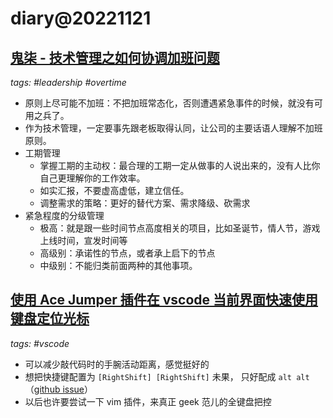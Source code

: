 # diary@20221121

## [鬼柒 - 技术管理之如何协调加班问题](https://www.cnblogs.com/7rhythm/p/16914788.html)
_tags: #leadership #overtime_

- 原则上尽可能不加班：不把加班常态化，否则遭遇紧急事件的时候，就没有可用之兵了。
- 作为技术管理，一定要事先跟老板取得认同，让公司的主要话语人理解不加班原则。
- 工期管理
  - 掌握工期的主动权：最合理的工期一定从做事的人说出来的，没有人比你自己更理解你的工作效率。
  - 如实汇报，不要虚高虚低，建立信任。
  - 调整需求的策略：更好的替代方案、需求降级、砍需求
- 紧急程度的分级管理
  - 极高：就是跟一些时间节点高度相关的项目，比如圣诞节，情人节，游戏上线时间，宣发时间等
  - 高级别：承诺性的节点，或者承上启下的节点
  - 中级别：不能归类前面两种的其他事项。

## [使用 Ace Jumper 插件在 vscode 当前界面快速使用键盘定位光标](https://marketplace.visualstudio.com/items?itemName=lucax88x.codeacejumper)
_tags: #vscode_

- 可以减少敲代码时的手腕活动距离，感觉挺好的
- 想把快捷键配置为 `[RightShift] [RightShift]` 未果，
    只好配成 `alt alt` （[github issue](https://github.com/microsoft/vscode/issues/5280)）
- 以后也许要尝试一下 vim 插件，来真正 geek 范儿的全键盘把控
